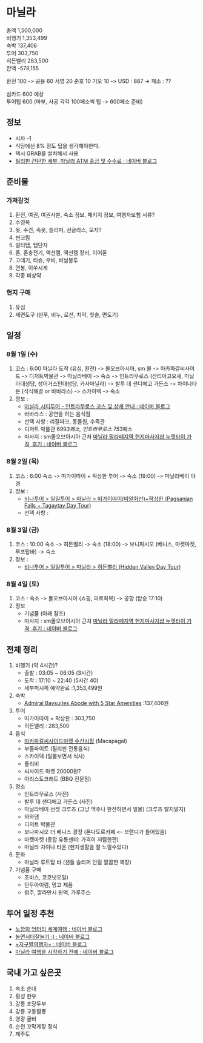# 마닐라
총액 1,500,000    
비행기 1,353,499  
숙박 137,406  
투어 303,750  
히든밸리 283,500  
잔액 -578,155  

환전 100 -> 공용 60 서영 20 준호 10 기오 10 -> USD : 887 -> 페소 : ??  

심카드 600 예상  
투어팁 600 (마부, 사공 각각 100페소씩 팁 -> 600페소 준비)  

## 정보
* 시차 -1
* 식당에선 8% 정도 팁을 생각해야한다.
* 택시 GRAB를 설치해서 사용
* [필리핀 간단한 세부, 마닐라 ATM 출금 및 수수료 : 네이버 블로그](https://m.blog.naver.com/ggyh16/221312085395)

## 준비물
### 가져갈것
1. 환전, 여권, 여권사본, 숙소 정보, 패키지 정보, 여행자보험 서류?
2. 수영복
3. 옷, 수건, 속옷, 슬리퍼, 선글라스, 모자?
4. 썬크림
5. 멀티탭, 탭단자
6. 폰, 폰충전기, 액션캠, 액션캠 장비, 이어폰
7. 고데기, 티슈, 우비, 비닐봉투
8. 면봉, 이쑤시게
9. 갹종 비상약  
### 현지 구매
1. 유심
2. 세면도구 (샴푸, 비누, 로션, 치약, 칫솔, 면도기)

## 일정
### 8월 1일 (수)
1. 코스 : 6:00 마닐라 도착 (유심, 환전) -> 몰오브아시아, sm 몰 -> 마카파갈씨사이드 -> 디저트박물관 -> 마닐라베이 -> 숙소 -> 인트라무로스 (산티아고요새, 마닐라대성당, 성어거스틴대성당, 카사마닐라) -> 발루 데 샌디에고 가든스 -> 차이나타운 (석식해결 or 바바라스) -> 스카이덱 -> 숙소
2. 정보 :
	- [마닐라 시티투어 - 인트라무로스 코스 및 상세 안내 : 네이버 블로그](http://blog.naver.com/PostView.nhn?blogId=avnet75&logNo=220005525924)
	- 바바라스 : 공연을 하는 음식점 
	- 선택 사항 : 리잘파크, 동물원, 수족관
	* 디저트 박물관 699*3페소, 인트라무로스 75*3페소
	* 마사지 : sm몰오브아시아 근처 [마닐라 말라떼지역 현지마사지샵 누엣타이 가격, 후기 : 네이버 블로그](http://blog.naver.com/PostView.nhn?blogId=sjjm1&logNo=220995747021)

### 8월 2일 (목)
1. 코스 : 6:00 숙소 -> 따가이따이 + 팍상한 투어 -> 숙소 (19:00) -> 마닐라베이 야경
2. 정보 :
	- [비나투어 > 일일투어 > 마닐라 > 따가이따이(따알화산)+팍상한 (Pagsanjan Falls + Tagaytay Day Tour)](http://vinatour.co.kr/Tour/TourView.aspx?page=1&region_cd=AS001&srch_type=&srch_value=&tour_no=TO00001)
	- 선택 사항 : 

### 8월 3일 (금)
1. 코스 : 10:00 숙소 -> 히든밸리 -> 숙소 (18:00) -> 보니파시오 (베니스, 마켓마켓, 루프탑바) -> 숙소
2. 정보 :
	- [비나투어 > 일일투어 > 마닐라 > 히든밸리 (Hidden Valley Day Tour)](http://vinatour.co.kr/Tour/TourView.aspx?page=1&region_cd=AS001&srch_type=title&srch_value=%ED%9E%88%EB%93%A0&tour_no=TO00005)

### 8월 4일 (토)
1. 코스 : 숙소 -> 몰오브아시아 (쇼핑, 피로회복) -> 공항 (탑승 17:10)
2. 정보
	* 기념품 (아래 참조)
	* 마사지 : sm몰오브아시아 근처 [마닐라 말라떼지역 현지마사지샵 누엣타이 가격, 후기 : 네이버 블로그](http://blog.naver.com/PostView.nhn?blogId=sjjm1&logNo=220995747021)

## 전체 정리
1. 비행기 (약 4시간)? 
	- 출발 : 03:05 ~ 06:05 (3시간) 
	- 도착 : 17:10 ~ 22:40 (5시간 40)
	- 세부퍼시픽 예약완료 :1,353,499원
2. 숙박 
	- [Admiral Baysuites Abode with 5 Star Amenities](https://www.airbnb.co.kr/rooms/11174895?location=%EB%A7%88%EB%8B%90%EB%9D%BC%2C%20%EB%A7%88%EB%8B%90%EB%9D%BC%20%EB%8C%80%EB%8F%84%EC%8B%9C%2C%20%ED%95%84%EB%A6%AC%ED%95%80&adults=3&check_in=2018-08-01&check_out=2018-08-04&s=e9VBird0)  :137,406원
3. 투어
	- 따가이따이 + 팍상한 : 303,750
	- 히든밸리 : 283,500
4. 음식
	* [마카파갈씨사이드마켓 수산시장](http://blog.daum.net/_blog/BlogTypeView.do?blogid=0Gagz&articleno=8129359&_bloghome_menu=recenttext&totalcnt=3334) (Macapagal)
	* 부들파이트 (필리핀 전통음식)
	* 스카이덱 (일몰보면서 식사)
	* 졸리비 
	* 씨사이드 마켓 20000원?
	* 아리스토크래트 (BBQ 전문점)
5. 명소
	* 인트라무로스 (사진)
	* 발루 데 샌디에고 가든스 (사진)
	* 마닐라베이 선셋 크루즈 (그냥 맥주나 한잔하면서 일몰) (크루즈 탈지말지)
	* 와와댐
	* 디저트 박물관
	* 보나파시오 더 베니스 광장 (폰다도르카페 <- 브랜디가 들어있음)
	* 마켓마켓 (종합 유통센터: 가격이 저렴한편)
	* 마닐라 차이나 타운 (현지생활을 잘 느낄수있다)
6. 문화
	* 마닐라 루트탑 바 (샌들 슬리퍼 안됨 깔끔한 복장)
7. 기념품 구매
	- 조비스, 코코넛오일)
	- 탄두아이럼, 망고 제품
	- 럼주, 깔라만시 원액, 가루주스 

## 투어 일정 추천
* [노깜의 엉터리 세계여행 : 네이버 블로그](https://tjdrud34.blog.me/221253218907)
* [놀면서더잘놀기 :) : 네이버 블로그](https://dlfauddl.blog.me/221104792400)
* [+지구별여행자+ : 네이버 블로그](https://gikimi23.blog.me/221264830444)
* [마닐라 여행을 시작하기 전에 : 네이버 블로그](https://m.blog.naver.com/PostView.nhn?blogId=dollph&logNo=220621014960&proxyReferer=https%3A%2F%2Fwww.google.co.kr%2F)

## 국내 가고 싶은곳
1. 속초 순대
2. 횡성 한우
3. 강릉 초당두부
4. 강릉 교동짬뽕
5. 영광 굴비 
6. 순천 꼬막게장 정식
7. 제주도



